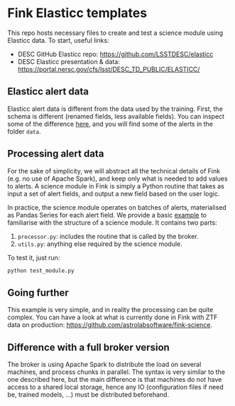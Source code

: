 # Fink Elasticc templates

This repo hosts necessary files to create and test a science module using Elasticc data. To start, useful links:

- DESC GitHub Elasticc repo: https://github.com/LSSTDESC/elasticc
- DESC Elasticc presentation & data: https://portal.nersc.gov/cfs/lsst/DESC_TD_PUBLIC/ELASTICC/

## Elasticc alert data

Elasticc alert data is different from the data used by the training. First, the schema is different (renamed fields, less available fields). You can inspect some of the difference [here](https://portal.nersc.gov/cfs/lsst/DESC_TD_PUBLIC/ELASTICC/TRAINING_SAMPLES/A_FORMAT.TXT), and you will find some of the alerts in the folder `data`.

## Processing alert data

For the sake of simplicity, we will abstract all the technical details of Fink (e.g. no use of Apache Spark), and keep only what is needed to add values to alerts. A science module in Fink is simply a Python routine that takes as input a set of alert fields, and output a new field based on the user logic.

In practice, the science module operates on batches of alerts, materialised as Pandas Series for each alert field. We provide a basic [example](mymodule) to familiarise with the structure of a science module. It contains two parts:
1. `processor.py`: includes the routine that is called by the broker.
2. `utils.py`: anything else required by the science module.

To test it, just run:

```python
python test_module.py
```

## Going further

This example is very simple, and in reality the processing can be quite complex. You can have a look at what is currently done in Fink with ZTF data on production: https://github.com/astrolabsoftware/fink-science.

## Difference with a full broker version

The broker is using Apache Spark to distribute the load on several machines, and process chunks in parallel. The syntax is very similar to the one described here, but the main difference is that machines do not have access to a shared local storage, hence any IO (configuration files if need be, trained models, ...) must be distributed beforehand.
